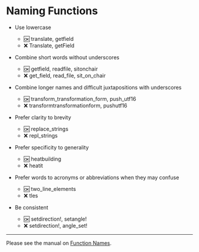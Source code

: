 # Naming Functions

- Use lowercase
  - :ok: translate, getfield
  - :x:  Translate, getField

- Combine short words without underscores
  - :ok: getfield, readfile, sitonchair
  - :x:  get_field, read_file, sit_on_chair

- Combine longer names and difficult juxtapositions with underscores
  - :ok: transform_transformation_form, push_utf16
  - :x:  transformtransformationform, pushutf16

- Prefer clarity to brevity  
  - :ok: replace_strings
  - :x:  repl_strings
  
- Prefer specificity to generality  
  - :ok: heatbuilding
  - :x:  heatit

- Prefer words to acronyms or abbreviations when they may confuse
  - :ok: two_line_elements
  - :x: tles

- Be consistent
  - :ok: setdirection!, setangle!
  - :x:  setdirection!, angle_set!
  
-----

Please see the manual on [Function Names](http://docs.julialang.org/en/latest/manual/style-guide/#use-naming-conventions-consistent-with-julia-s-base).
